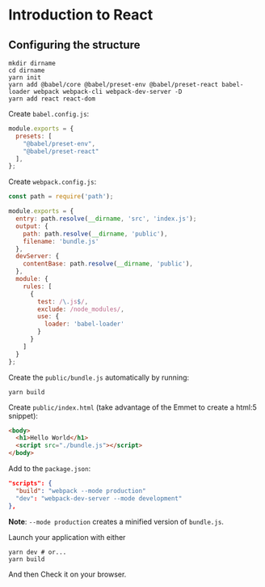 # Introduction to React

## Configuring the structure

```
mkdir dirname
cd dirname
yarn init
yarn add @babel/core @babel/preset-env @babel/preset-react babel-loader webpack webpack-cli webpack-dev-server -D
yarn add react react-dom
```

Create `babel.config.js`:
```js
module.exports = {
  presets: [
    "@babel/preset-env",
    "@babel/preset-react"
  ],
};
```

Create `webpack.config.js`:
```js
const path = require('path');

module.exports = {
  entry: path.resolve(__dirname, 'src', 'index.js');
  output: {
    path: path.resolve(__dirname, 'public'),
    filename: 'bundle.js'
  },
  devServer: {
    contentBase: path.resolve(__dirname, 'public'),
  },
  module: {
    rules: [
      {
        test: /\.js$/,
        exclude: /node_modules/,
        use: {
          loader: 'babel-loader'
        }
      }
    ]
  }
};
```

Create the `public/bundle.js` automatically by running:
```
yarn build
```

Create `public/index.html` (take advantage of the Emmet to create a html:5 snippet):
```html
<body>
  <h1>Hello World</h1>
  <script src="./bundle.js"></script>
</body>
```

Add to the `package.json`:
```json
"scripts": {
  "build": "webpack --mode production"
  "dev": "webpack-dev-server --mode development"
},
```
**Note**: `--mode production` creates a minified version of `bundle.js`.

Launch your application with either
```
yarn dev # or...
yarn build
```

And then Check it on your browser.

